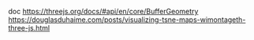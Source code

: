doc https://threejs.org/docs/#api/en/core/BufferGeometry
https://douglasduhaime.com/posts/visualizing-tsne-maps-wimontageth-three-js.html